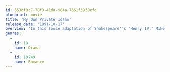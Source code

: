 ```yaml
---
id: 553df0c7-78f3-41da-984a-7661f3938efd
blueprint: movie
title: 'My Own Private Idaho'
release_date: '1991-10-17'
overview: 'In this loose adaptation of Shakespeare''s "Henry IV," Mike Waters (River Phoenix) is a gay hustler afflicted with narcolepsy. Scott Favor (Keanu Reeves) is the rebellious son of a mayor. Together, the two travel from Portland, Oregon to Idaho and finally to the coast of Italy in a quest to find Mike''s estranged mother. Along the way they turn tricks for money and drugs, eventually attracting the attention of a wealthy benefactor and sexual deviant.'
genres:
  -
    id: 18
    name: Drama
  -
    id: 10749
    name: Romance
---
```

